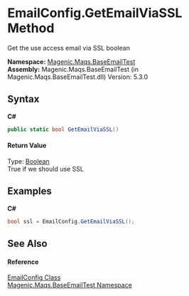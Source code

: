 # EmailConfig.GetEmailViaSSL Method 
 

Get the use access email via SSL boolean

**Namespace:**&nbsp;<a href="#/MAQS_5/Email_AUTOGENERATED/Magenic-Maqs-BaseEmailTest_Namespace">Magenic.Maqs.BaseEmailTest</a><br />**Assembly:**&nbsp;Magenic.Maqs.BaseEmailTest (in Magenic.Maqs.BaseEmailTest.dll) Version: 5.3.0

## Syntax

**C#**<br />
``` C#
public static bool GetEmailViaSSL()
```


#### Return Value
Type: <a href="http://msdn2.microsoft.com/en-us/library/a28wyd50" target="_blank">Boolean</a><br />True if we should use SSL

## Examples

**C#**<br />
``` C#
bool ssl = EmailConfig.GetEmailViaSSL();
```


## See Also


#### Reference
<a href="#/MAQS_5/Email_AUTOGENERATED/EmailConfig_Class">EmailConfig Class</a><br /><a href="#/MAQS_5/Email_AUTOGENERATED/Magenic-Maqs-BaseEmailTest_Namespace">Magenic.Maqs.BaseEmailTest Namespace</a><br />